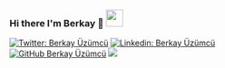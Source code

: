 ### Hi there I'm Berkay 👋 <img src="https://media.giphy.com/media/WUlplcMpOCEmTGBtBW/giphy.gif" width="30">
[![Twitter: Berkay Üzümcü](https://img.shields.io/twitter/follow/berkayuzm?style=social)](https://twitter.com/berkayuzm)
[![Linkedin: Berkay Üzümcü](https://img.shields.io/badge/-berkayuzm-blue?style=flat-square&logo=Linkedin&logoColor=white&link=https://www.linkedin.com/in/berkayuzm/)](https://www.linkedin.com/in/berkayuzm/)
[![GitHub Berkay Üzümcü](https://img.shields.io/github/followers/berkayuzm?label=follow&style=social)](https://github.com/berkayuzm)
![](https://visitor-badge.glitch.me/badge?page_id=berkayuzm.berkayuzm)
<!--
**berkayuzm/berkayuzm** is a ✨ _special_ ✨ repository because its `README.md` (this file) appears on your GitHub profile.

Here are some ideas to get you started:

- 🔭 I’m currently working on ...
- 🌱 I’m currently learning ...
- 👯 I’m looking to collaborate on ...
- 🤔 I’m looking for help with ...
- 💬 Ask me about ...
- 📫 How to reach me: ...
- 😄 Pronouns: ...
- ⚡ Fun fact: ...
-->
